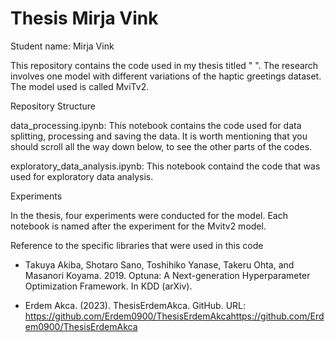 # Thesis Mirja Vink

Student name: Mirja Vink

This repository contains the code used in my thesis titled " ". The research involves one model with different variations of the haptic greetings dataset. The model used is called MviTv2. 

Repository Structure

data_processing.ipynb: This notebook contains the code used for data splitting, processing and saving the data. It is worth mentioning that you should scroll all the way down below, to see the other parts of the codes.

exploratory_data_analysis.ipynb: This notebook containd the code that was used for exploratory data analysis.

Experiments

In the thesis, four experiments were conducted for the model. Each notebook is named after the experiment for the Mvitv2 model. 

Reference to the specific libraries that were used in this code

-  Takuya Akiba, Shotaro Sano, Toshihiko Yanase, Takeru Ohta, and Masanori Koyama. 2019. Optuna: A Next-generation Hyperparameter Optimization Framework. In KDD (arXiv).

- Erdem Akca. (2023). ThesisErdemAkca. GitHub. URL: https://github.com/Erdem0900/ThesisErdemAkcahttps://github.com/Erdem0900/ThesisErdemAkca

